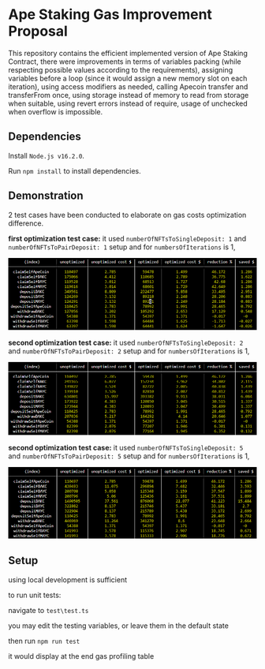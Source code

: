 # Ape Staking Gas Improvement Proposal

This repository contains the efficient implemented version of Ape Staking Contract, there were improvements in terms of variables packing (while respecting possible values according to the requirements), assigning variables before a loop (since it would assign a new memory slot on each iteration), using access modifiers as needed, calling Apecoin transfer and transferFrom once, using storage instead of memory to read from storage when suitable, using revert errors instead of require, usage of unchecked when overflow is impossible.

## Dependencies
Install `Node.js v16.2.0`.

Run `npm install` to install dependencies.

## Demonstration
2 test cases have been conducted to elaborate on gas costs optimization difference.

**first optimization test case:**
it used `numberOfNFTsToSingleDeposit: 1` and `numberOfNFTsToPairDeposit: 1` setup
and for `numbersOfIterations` is 1,

![alt text](https://github.com/codeislight1/optimized-apecoin-staking/blob/master/tables/summary1.png)

**second optimization test case:**
it used `numberOfNFTsToSingleDeposit: 2` and `numberOfNFTsToPairDeposit: 2` setup
and for `numbersOfIterations` is 1,

![alt text](https://github.com/codeislight1/optimized-apecoin-staking/blob/master/tables/summary2.png)

**second optimization test case:**
it used `numberOfNFTsToSingleDeposit: 5` and `numberOfNFTsToPairDeposit: 5` setup
and for `numbersOfIterations` is 1,

![alt text](https://github.com/codeislight1/optimized-apecoin-staking/blob/master/tables/summary5.png)

## Setup
using local development is sufficient

to run unit tests:

navigate to `test\test.ts`

you may edit the testing variables, or leave them in the default state

then run `npm run test`

it would display at the end gas profiling table

